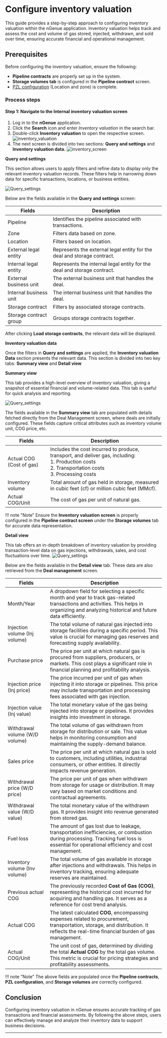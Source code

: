 # Configure inventory valuation

This guide provides a step-by-step approach to configuring inventory valuation within the nGenue application. Inventory valuation helps track and assess the cost and volume of gas stored, injected, withdrawn, and sold over time, ensuring accurate financial and operational management.

## Prerequisites

Before configuring the inventory valuation, ensure the following:

* **Pipeline contracts** are properly set up in the system.
* **Storage volumes tab** is configured in the **Pipeline contract** screen.
* [PZL configuration](../getting_started/configure_pipeline.md) (Location and zone) is complete.

<!--
A hyperlink needs to be added to the Pipeline contracts and the Storage volumes tab.
!-->

### Process steps

#### Step 1: Navigate to the Internal inventory valuation screen

1. Log in to the **nGenue** application.
2. Click the **Search** icon and enter _Inventory valuation_ in the search bar.
3. Double-click **Inventory valuation** to open the respective screen.
![inventory_valuation](../etrm/images/inventory_valuation_1.png)
4. The next screen is divided into two sections: **Query and settings** and **Inventory valuation data.**
![inventory_screen](../etrm/images/inventory_valuation_2.png)

**Query and settings**

This section allows users to apply filters and refine data to display only the relevant inventory valuation records. These filters help in narrowing down data for specific transactions, locations, or business entities.

![Query_settings](../etrm/images/inventory_valuation_3.png)

Below are the fields available in the **Query and settings** screen:

| Fields |Description |
| ----------- | ----------- |
|Pipeline| Identifies the pipeline associated with transactions.|
|Zone| Filters data based on zone.|
|Location| Filters based on location.|
|External legal entity| Represents the external legal entity for the deal and storage contract.|
|Internal legal entity| Represents the internal legal entity for the deal and storage contract.|
|External business unit| The external business unit that handles the deal.|
|Internal business unit| The internal business unit that handles the deal.|
|Storage contract| Filters by associated storage contracts.|
|Storage contract group| Groups storage contracts together.|

After clicking **Load storage contracts**, the relevant data will be displayed.

**Inventory valuation data**

Once the filters in **Query and settings** are applied, the **Inventory valuation Data** section presents the relevant data. This section is divided into two key tabs: **Summary view** and **Detail view**

**Summary view**

This tab provides a high-level overview of inventory valuation, giving a snapshot of essential financial and volume-related data. This tab is useful for quick analysis and reporting.

![Query_settings](../etrm/images/inventory_valuation_4.png)

The fields available in the **Summary view** tab are populated with details fetched directly from the Deal Management screen, where deals are initially configured. These fields capture critical attributes such as inventory volume unit, COG price, etc.

| Fields | Description |
| ----------- | ----------- |
|Actual COG (Cost of gas)| Includes the cost incurred to produce, transport, and deliver gas, including: <br> 1. Production costs <br> 2. Transportation costs <br> 3. Processing costs
|Inventory volume| Total amount of gas held in storage, measured in cubic feet (cf) or million cubic feet (MMcf).|
|Actual COG/Unit| The cost of gas per unit of natural gas.|

!!! note "Note"
    Ensure the **Inventory valuation screen** is properly configured in the **Pipeline contract screen** under the **Storage volumes** tab for accurate data representation.

**Detail view** 

This tab offers an in-depth breakdown of inventory valuation by providing transaction-level data on gas injections, withdrawals, sales, and cost fluctuations over time.
![Query_settings](../etrm/images/inventory_valuation_5.png)

Below are the fields available in the **Detail view** tab. These data are also retrieved from the **Deal management** screen.

| Fields | Description |
| ----------- | ----------- |
| Month/Year | A dropdown field for selecting a specific month and year to track gas-related transactions and activities. This helps in organizing and analyzing historical and future data efficiently. |
| Injection volume (Inj volume) | The total volume of natural gas injected into storage facilities during a specific period. This value is crucial for managing gas reserves and forecasting supply availability. |
| Purchase price | The price per unit at which natural gas is procured from suppliers, producers, or markets. This cost plays a significant role in financial planning and profitability analysis. |
| Injection price (Inj price) | The price incurred per unit of gas when injecting it into storage or pipelines. This price may include transportation and processing fees associated with gas injection. |
| Injection value (Inj value) | The total monetary value of the gas being injected into storage or pipelines. It provides insights into investment in storage. |
| Withdrawal volume (W/D volume) | The total volume of gas withdrawn from storage for distribution or sale. This value helps in monitoring consumption and maintaining the supply-demand balance. |
| Sales price | The price per unit at which natural gas is sold to customers, including utilities, industrial consumers, or other entities. It directly impacts revenue generation. |
| Withdrawal price (W/D price) | The price per unit of gas when withdrawn from storage for usage or distribution. It may vary based on market conditions and contractual agreements. |
| Withdrawal value (W/D value) | The total monetary value of the withdrawn gas. It provides insight into revenue generated from stored gas. |
| Fuel loss | The amount of gas lost due to leakage, transportation inefficiencies, or combustion during processing. Tracking fuel loss is essential for operational efficiency and cost management. |
| Inventory volume (Inv volume) | The total volume of gas available in storage after injections and withdrawals. This helps in inventory tracking, ensuring adequate reserves are maintained. |
| Previous actual COG | The previously recorded **Cost of Gas (COG)**, representing the historical cost incurred for acquiring and handling gas. It serves as a reference for cost trend analysis. |
| Actual COG | The latest calculated **COG**, encompassing expenses related to procurement, transportation, storage, and distribution. It reflects the real-time financial burden of gas management. |
| Actual COG/Unit | The unit cost of gas, determined by dividing the total **Actual COG** by the total gas volume. This metric is crucial for pricing strategies and profitability assessments. |


!!! note "Note"
    The above fields are populated once the **Pipeline contracts**, **PZL configuration**, and **Storage volumes** are correctly configured.

## Conclusion

Configuring inventory valuation in nGenue ensures accurate tracking of gas transactions and financial assessments. By following the above steps, users can effectively manage and analyze their inventory data to support business decisions.

---